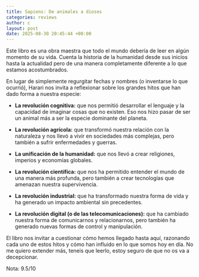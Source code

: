 ```yaml
---
title: Sapiens: De animales a dioses
categories: reviews
author: c
layout: post
date: 2025-08-30 20:45:44 +00:00
---
```


Este libro es una obra maestra que todo el mundo debería de leer en algún momento de su vida. Cuenta la historia de la humanidad desde sus inicios hasta la actualidad pero de una manera completamente diferente a lo que estamos acostumbrados.

En lugar de simplemente regurgitar fechas y nombres (o inventarse lo que ocurrió), Harari nos invita a reflexionar sobre los grandes hitos que han dado forma a nuestra especie:

- **La revolución cognitiva:** que nos permitió desarrollar el lenguaje y la capacidad de imaginar cosas que no existen. Eso nos hizo pasar de ser un animal más a ser la especie dominante del planeta.

- **La revolución agrícola:** que transformó nuestra relación con la naturaleza y nos llevó a vivir en sociedades más complejas, pero también a sufrir enfermedades y guerras.

- **La unificación de la humanidad:** que nos llevó a crear religiones, imperios y economías globales.

- **La revolución científica:** que nos ha permitido entender el mundo de una manera más profunda, pero también a crear tecnologías que amenazan nuestra supervivencia.

- **La revolución industrial:** que ha transformado nuestra forma de vida y ha generado un impacto ambiental sin precedentes.

- **La revolución digital (o de las telecomunicaciones):** que ha cambiado nuestra forma de comunicarnos y relacionarnos, pero también ha generado nuevas formas de control y manipulación.

El libro nos invitar a cuestionar cómo hemos llegado hasta aquí, razonando cada uno de estos hitos y cómo han influido en lo que somos hoy en día. No me quiero extender más, teneis que leerlo, estoy seguro de que no os va a decepcionar.

Nota: 9.5/10
